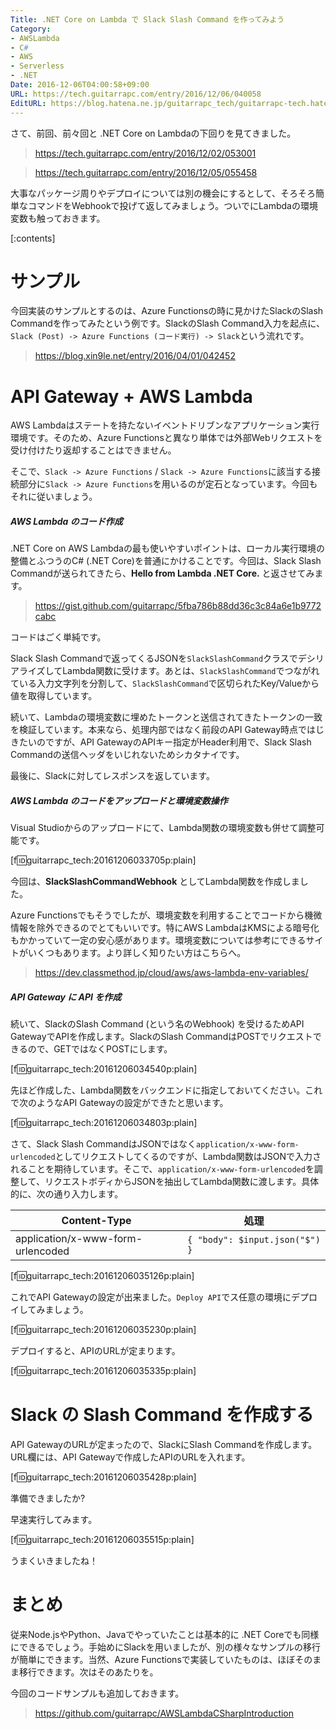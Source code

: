 ```yaml
---
Title: .NET Core on Lambda で Slack Slash Command を作ってみよう
Category:
- AWSLambda
- C#
- AWS
- Serverless
- .NET
Date: 2016-12-06T04:00:58+09:00
URL: https://tech.guitarrapc.com/entry/2016/12/06/040058
EditURL: https://blog.hatena.ne.jp/guitarrapc_tech/guitarrapc-tech.hatenablog.com/atom/entry/10328749687197530973
---
```


さて、前回、前々回と .NET Core on Lambdaの下回りを見てきました。

> https://tech.guitarrapc.com/entry/2016/12/02/053001

> https://tech.guitarrapc.com/entry/2016/12/05/055458

大事なパッケージ周りやデプロイについては別の機会にするとして、そろそろ簡単なコマンドをWebhookで投げて返してみましょう。ついでにLambdaの環境変数も触っておきます。


[:contents]

# サンプル

今回実装のサンプルとするのは、Azure Functionsの時に見かけたSlackのSlash Commandを作ってみたという例です。SlackのSlash Command入力を起点に、`Slack (Post) -> Azure Functions (コード実行) -> Slack`という流れです。

> https://blog.xin9le.net/entry/2016/04/01/042452

# API Gateway + AWS Lambda

AWS Lambdaはステートを持たないイベントドリブンなアプリケーション実行環境です。そのため、Azure Functionsと異なり単体では外部Webリクエストを受け付けたり返却することはできません。

そこで、`Slack -> Azure Functions` / `Slack -> Azure Functions`に該当する接続部分に`Slack -> Azure Functions`を用いるのが定石となっています。今回もそれに従いましょう。

##### AWS Lambda のコード作成

.NET Core on AWS Lambdaの最も使いやすいポイントは、ローカル実行環境の整備とふつうのC# (.NET Core)を普通にかけることです。今回は、Slack Slash Commandが送られてきたら、**Hello from Lambda .NET Core.** と返させてみます。

> https://gist.github.com/guitarrapc/5fba786b88dd36c3c84a6e1b9772cabc

コードはごく単純です。

Slack Slash Commandで返ってくるJSONを`SlackSlashCommand`クラスでデシリアライズしてLambda関数に受けます。あとは、`SlackSlashCommand`でつながれている入力文字列を分割して、`SlackSlashCommand`で区切られたKey/Valueから値を取得しています。

続いて、Lambdaの環境変数に埋めたトークンと送信されてきたトークンの一致を検証しています。本来なら、処理内部ではなく前段のAPI Gateway時点ではじきたいのですが、API GatewayのAPIキー指定がHeader利用で、Slack Slash Commandの送信ヘッダをいじれないためシカタナイです。

最後に、Slackに対してレスポンスを返しています。

##### AWS Lambda のコードをアップロードと環境変数操作

Visual Studioからのアップロードにて、Lambda関数の環境変数も併せて調整可能です。

[f:id:guitarrapc_tech:20161206033705p:plain]

今回は、**SlackSlashCommandWebhook** としてLambda関数を作成しました。

Azure Functionsでもそうでしたが、環境変数を利用することでコードから機微情報を除外できるのでとてもいいです。特にAWS LambdaはKMSによる暗号化もかかっていて一定の安心感があります。環境変数については参考にできるサイトがいくつもあります。より詳しく知りたい方はこちらへ。

> https://dev.classmethod.jp/cloud/aws/aws-lambda-env-variables/


##### API Gateway に API を作成

続いて、SlackのSlash Command (という名のWebhook) を受けるためAPI GatewayでAPIを作成します。SlackのSlash CommandはPOSTでリクエストできるので、GETではなくPOSTにします。

[f:id:guitarrapc_tech:20161206034540p:plain]

先ほど作成した、Lambda関数をバックエンドに指定しておいてください。これで次のようなAPI Gatewayの設定ができたと思います。

[f:id:guitarrapc_tech:20161206034803p:plain]

さて、Slack Slash CommandはJSONではなく`application/x-www-form-urlencoded`としてリクエストしてくるのですが、Lambda関数はJSONで入力されることを期待しています。そこで、`application/x-www-form-urlencoded`を調整して、リクエストボディからJSONを抽出してLambda関数に渡します。具体的に、次の通り入力します。

Content-Type | 処理
---- | ----
application/x-www-form-urlencoded | `{ "body": $input.json("$") }`

[f:id:guitarrapc_tech:20161206035126p:plain]

これでAPI Gatewayの設定が出来ました。`Deploy API`でス任意の環境にデプロイしてみましょう。

[f:id:guitarrapc_tech:20161206035230p:plain]

デプロイすると、APIのURLが定まります。

[f:id:guitarrapc_tech:20161206035335p:plain]

# Slack の Slash Command を作成する

API GatewayのURLが定まったので、SlackにSlash Commandを作成します。URL欄には、API Gatewayで作成したAPIのURLを入れます。

[f:id:guitarrapc_tech:20161206035428p:plain]

準備できましたか?

早速実行してみます。

[f:id:guitarrapc_tech:20161206035515p:plain]

うまくいきましたね！

# まとめ

従来Node.jsやPython、Javaでやっていたことは基本的に .NET Coreでも同様にできるでしょう。手始めにSlackを用いましたが、別の様々なサンプルの移行が簡単にできます。当然、Azure Functionsで実装していたものは、ほぼそのまま移行できます。次はそのあたりを。

今回のコードサンプルも追加しておきます。

> https://github.com/guitarrapc/AWSLambdaCSharpIntroduction
